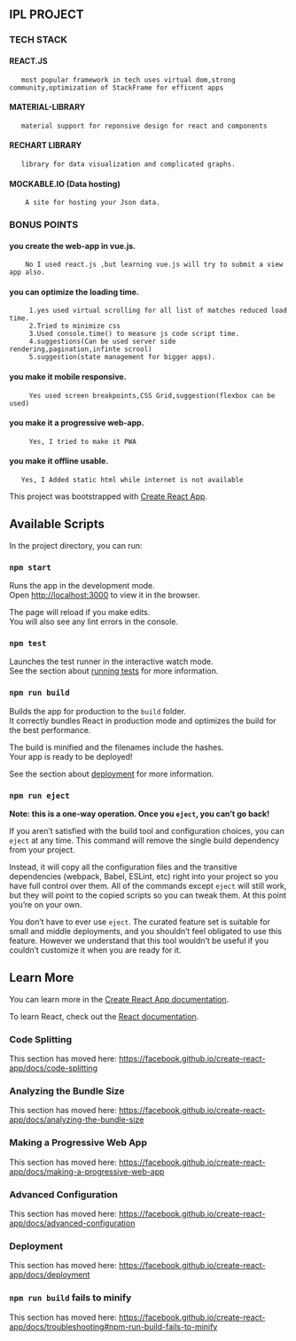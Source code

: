 ## IPL PROJECT
  
### TECH STACK
      
#### REACT.JS
       most popular framework in tech uses virtual dom,strong community,optimization of StackFrame for efficent apps
####  MATERIAL-LIBRARY
       material support for reponsive design for react and components
####  RECHART LIBRARY
       library for data visualization and complicated graphs.  
####  MOCKABLE.IO (Data hosting)
        A site for hosting your Json data.

### BONUS POINTS
  #### you create the web-app in vue.js.
        No I used react.js ,but learning vue.js will try to submit a view app also.
  #### you can optimize the loading time.
         1.yes used virtual scrolling for all list of matches reduced load time.
         2.Tried to minimize css
         3.Used console.time() to measure js code script time.
         4.suggestions(Can be used server side rendering,pagination,infinte scrool)
         5.suggestion(state management for bigger apps).
  ####  you make it mobile responsive.
         Yes used screen breakpoints,CSS Grid,suggestion(flexbox can be used)  
  #### you make it a progressive web-app.
         Yes, I tried to make it PWA      
  #### you make it offline usable.
       Yes, I Added static html while internet is not available
       

        
         

This project was bootstrapped with [Create React App](https://github.com/facebook/create-react-app).

## Available Scripts

In the project directory, you can run:

### `npm start`

Runs the app in the development mode.<br />
Open [http://localhost:3000](http://localhost:3000) to view it in the browser.

The page will reload if you make edits.<br />
You will also see any lint errors in the console.

### `npm test`

Launches the test runner in the interactive watch mode.<br />
See the section about [running tests](https://facebook.github.io/create-react-app/docs/running-tests) for more information.

### `npm run build`

Builds the app for production to the `build` folder.<br />
It correctly bundles React in production mode and optimizes the build for the best performance.

The build is minified and the filenames include the hashes.<br />
Your app is ready to be deployed!

See the section about [deployment](https://facebook.github.io/create-react-app/docs/deployment) for more information.

### `npm run eject`

**Note: this is a one-way operation. Once you `eject`, you can’t go back!**

If you aren’t satisfied with the build tool and configuration choices, you can `eject` at any time. This command will remove the single build dependency from your project.

Instead, it will copy all the configuration files and the transitive dependencies (webpack, Babel, ESLint, etc) right into your project so you have full control over them. All of the commands except `eject` will still work, but they will point to the copied scripts so you can tweak them. At this point you’re on your own.

You don’t have to ever use `eject`. The curated feature set is suitable for small and middle deployments, and you shouldn’t feel obligated to use this feature. However we understand that this tool wouldn’t be useful if you couldn’t customize it when you are ready for it.

## Learn More

You can learn more in the [Create React App documentation](https://facebook.github.io/create-react-app/docs/getting-started).

To learn React, check out the [React documentation](https://reactjs.org/).

### Code Splitting

This section has moved here: https://facebook.github.io/create-react-app/docs/code-splitting

### Analyzing the Bundle Size

This section has moved here: https://facebook.github.io/create-react-app/docs/analyzing-the-bundle-size

### Making a Progressive Web App

This section has moved here: https://facebook.github.io/create-react-app/docs/making-a-progressive-web-app

### Advanced Configuration

This section has moved here: https://facebook.github.io/create-react-app/docs/advanced-configuration

### Deployment

This section has moved here: https://facebook.github.io/create-react-app/docs/deployment

### `npm run build` fails to minify

This section has moved here: https://facebook.github.io/create-react-app/docs/troubleshooting#npm-run-build-fails-to-minify
